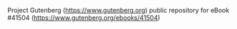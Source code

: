 Project Gutenberg (https://www.gutenberg.org) public repository for eBook #41504 (https://www.gutenberg.org/ebooks/41504)
